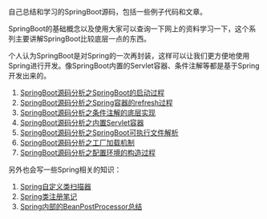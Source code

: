 自己总结和学习的SpringBoot源码，包括一些例子代码和文章。

SpringBoot的基础概念以及使用大家可以查询一下网上的资料学习一下，这个系列主要讲解SpringBoot比较底层一点的东西。

个人认为SpringBoot是对Spring的一次再封装，这样可以让我们更方便地使用Spring进行开发。像SpringBoot内置的Servlet容器、条件注解等都是基于Spring开发出来的。

1. [SpringBoot源码分析之SpringBoot的启动过程](http://fangjian0423.github.io/2017/04/30/springboot-startup-analysis/)
2. [SpringBoot源码分析之Spring容器的refresh过程](http://fangjian0423.github.io/2017/05/10/springboot-context-refresh/)
3. [SpringBoot源码分析之条件注解的底层实现](http://fangjian0423.github.io/2017/05/16/springboot-condition-annotation/)
4. [SpringBoot源码分析之内置Servlet容器](http://fangjian0423.github.io/2017/05/22/springboot-embedded-servlet-container/)
5. [SpringBoot源码分析之SpringBoot可执行文件解析](http://fangjian0423.github.io/2017/05/31/springboot-executable-jar/)
6. [SpringBoot源码分析之工厂加载机制](http://fangjian0423.github.io/2017/06/05/springboot-factory-loading-mechanism/)
7. [SpringBoot源码分析之配置环境的构造过程](http://fangjian0423.github.io/2017/06/10/springboot-environment-analysis)

另外也会写一些Spring相关的知识：

1. [Spring自定义类扫描器](http://fangjian0423.github.io/2017/06/11/spring-custom-component-provider/)
2. [Spring类注册笔记](http://fangjian0423.github.io/2017/06/15/spring-bean-register-note/)
3. [Spring内部的BeanPostProcessor总结](http://fangjian0423.github.io/2017/06/20/spring-bean-post-processor/)
